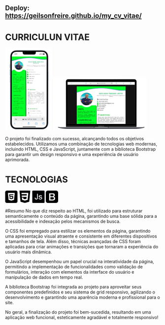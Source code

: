 ## Deploy: https://geilsonfreire.github.io/my_cv_vitae/

# CURRICULUN VITAE

<img src="Packs/img_readme/celular.png" width="30%" height="auto" alt="Celular">
<img src="Packs/img_readme/notebook.png" width="60%" height="auto" alt="Celular">


O projeto foi finalizado com sucesso, alcançando todos os objetivos estabelecidos. Utilizamos uma combinação de tecnologias web modernas, incluindo HTML, CSS e JavaScript, juntamente com a biblioteca Bootstrap para garantir um design responsivo e uma experiência de usuário aprimorada.


# TECNOLOGIAS

<img src="Packs/skills/html-5.png" width="40" height="40" alt="HTML">
<img src="Packs/skills/css-3.png" width="40" height="40" alt="CSS">
<img src="Packs/skills/js.png" width="40" height="40" alt="JavaScript">
<img src="Packs/skills/bootstrap.png" width="40" height="40" alt="Bootstrap">



#Resumo
No que diz respeito ao HTML, foi utilizado para estruturar semanticamente o conteúdo da página, garantindo uma base sólida para a acessibilidade e indexação pelos mecanismos de busca.

O CSS foi empregado para estilizar os elementos da página, garantindo uma apresentação visual atraente e consistente em diferentes dispositivos e tamanhos de tela. Além disso, técnicas avançadas de CSS foram aplicadas para criar animações e transições que tornaram a experiência do usuário mais dinâmica.

O JavaScript desempenhou um papel crucial na interatividade da página, permitindo a implementação de funcionalidades como validação de formulários, interação com elementos da interface do usuário e manipulação de dados em tempo real.

A biblioteca Bootstrap foi integrada ao projeto para aproveitar seus componentes predefinidos e seu sistema de grid responsivo, agilizando o desenvolvimento e garantindo uma aparência moderna e profissional para o site.

No geral, a finalização do projeto foi bem-sucedida, resultando em uma aplicação web funcional, esteticamente agradável e totalmente responsivo! 
